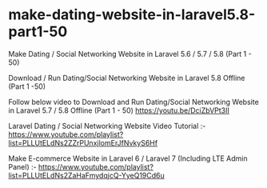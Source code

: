 # make-dating-website-in-laravel5.8-part1-50
Make Dating / Social Networking Website in Laravel 5.6 / 5.7 / 5.8 (Part 1 - 50)

Download / Run Dating/Social Networking Website in Laravel 5.8 Offline (Part 1 -50)

Follow below video to Download and Run Dating/Social Networking Website in Laravel 5.7 / 5.8 Offline (Part 1 - 50)
https://youtu.be/DciZbVPt3II

Laravel Dating / Social Networking Website Video Tutorial :-https://www.youtube.com/playlist?list=PLLUtELdNs2ZZrPUnxjlomErJfNvkyS6Hf

Make E-commerce Website in Laravel 6 / Laravel 7 (Including LTE Admin Panel) :-
https://www.youtube.com/playlist?list=PLLUtELdNs2ZaHaFmydqjcQ-YyeQ19Cd6u

